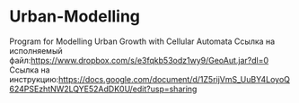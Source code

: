 # Urban-Modelling
Program for Modelling Urban Growth with Cellular Automata
Ссылка на исполняемый файл:https://www.dropbox.com/s/e3fqkb53odz1wy9/GeoAut.jar?dl=0
Ссылка на инструкцию:https://docs.google.com/document/d/1Z5rijVmS_UuBY4LoyoQ624PSEzhtNW2LQYE52AdDK0U/edit?usp=sharing
